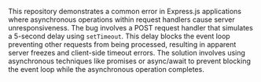 This repository demonstrates a common error in Express.js applications where asynchronous operations within request handlers cause server unresponsiveness. The bug involves a POST request handler that simulates a 5-second delay using `setTimeout`. This delay blocks the event loop preventing other requests from being processed, resulting in apparent server freezes and client-side timeout errors. The solution involves using asynchronous techniques like promises or async/await to prevent blocking the event loop while the asynchronous operation completes.